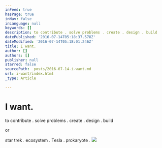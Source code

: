 ```yaml
---
inFeed: true
hasPage: true
inNav: false
inLanguage: null
keywords: []
description: to contribute . solve problems . create . design . build
datePublished: '2016-07-14T05:18:37.578Z'
dateModified: '2016-07-14T05:18:01.246Z'
title: I want.
author: []
authors: []
publisher: null
starred: false
sourcePath: _posts/2016-07-14-i-want.md
url: i-want/index.html
_type: Article

---
```

# I want.

to contribute . solve problems . create . design . build

or

star trek . ecosystem . Tesla . prokaryote .
![](https://the-grid-user-content.s3-us-west-2.amazonaws.com/ac211535-a140-487b-b968-f2785cdda6f2.jpg)